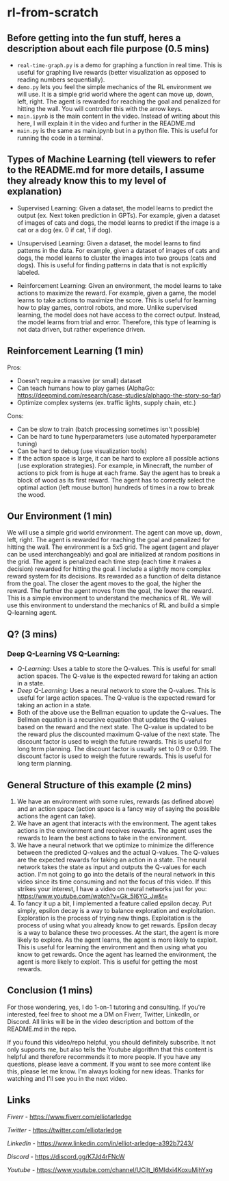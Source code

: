 # rl-from-scratch

## Before getting into the fun stuff, heres a description about each file purpose (0.5 mins)
- `real-time-graph.py` is a demo for graphing a function in real time. This is useful for graphing live rewards (better visualization as opposed to reading numbers sequentially).
- `demo.py` lets you feel the simple mechanics of the RL environment we will use. It is a simple grid world where the agent can move up, down, left, right. The agent is rewarded for reaching the goal and penalized for hitting the wall. You will controller this with the arrow keys.
- `main.ipynb` is the main content in the video. Instead of writing about this here, I will explain it in the video and further in the README.md
- `main.py` is the same as main.ipynb but in a python file. This is useful for running the code in a terminal.

## Types of Machine Learning (tell viewers to refer to the README.md for more details, I assume they already know this to my level of explanation)
- Supervised Learning: Given a dataset, the model learns to predict the output (ex. Next token prediction in GPTs). For example, given a dataset of images of cats and dogs, the model learns to predict if the image is a cat or a dog (ex. 0 if cat, 1 if dog).

- Unsupervised Learning: Given a dataset, the model learns to find patterns in the data. For example, given a dataset of images of cats and dogs, the model learns to cluster the images into two groups (cats and dogs). This is useful for finding patterns in data that is not explicitly labeled.

- Reinforcement Learning: Given an environment, the model learns to take actions to maximize the reward. For example, given a game, the model learns to take actions to maximize the score. This is useful for learning how to play games, control robots, and more. Unlike supervised learning, the model does not have access to the correct output. Instead, the model learns from trial and error. Therefore, this type of learning is not data driven, but rather experience driven.

## Reinforcement Learning (1 min)
Pros:
- Doesn't require a massive (or small) dataset
- Can teach humans how to play games (AlphaGo: https://deepmind.com/research/case-studies/alphago-the-story-so-far)
- Optimize complex systems (ex. traffic lights, supply chain, etc.)

Cons:
- Can be slow to train (batch processing sometimes isn't possible)
- Can be hard to tune hyperparameters (use automated hyperparameter tuning)
- Can be hard to debug (use visualization tools)
- If the action space is large, it can be hard to explore all possible actions (use exploration strategies). For example, in Minecraft, the number of actions to pick from is huge at each frame. Say the agent has to break a block of wood as its first reward. The agent has to correctly select the optimal action (left mouse button) hundreds of times in a row to break the wood.

## Our Environment (1 min)

We will use a simple grid world environment. The agent can move up, down, left, right. The agent is rewarded for reaching the goal and penalized for hitting the wall. The environment is a 5x5 grid. The agent (agent and player can be used interchangeably) and goal are initialized at random positions in the grid. The agent is penalized each time step (each time it makes a decision) rewarded for hitting the goal. I include a slightly more complex reward system for its decisions. Its rewarded as a function of delta distance from the goal. The closer the agent moves to the goal, the higher the reward. The further the agent moves from the goal, the lower the reward. This is a simple environment to understand the mechanics of RL. We will use this environment to understand the mechanics of RL and build a simple Q-learning agent.

## Q? (3 mins)

### Deep Q-Learning VS Q-Learning:
- *Q-Learning:* Uses a table to store the Q-values. This is useful for small action spaces. The Q-value is the expected reward for taking an action in a state. 
- *Deep Q-Learning:* Uses a neural network to store the Q-values. This is useful for large action spaces. The Q-value is the expected reward for taking an action in a state.
- Both of the above use the Bellman equation to update the Q-values. The Bellman equation is a recursive equation that updates the Q-values based on the reward and the next state. The Q-value is updated to be the reward plus the discounted maximum Q-value of the next state. The discount factor is used to weigh the future rewards. This is useful for long term planning. The discount factor is usually set to 0.9 or 0.99. The discount factor is used to weigh the future rewards. This is useful for long term planning.

## General Structure of this example (2 mins)
1. We have an environment with some rules, rewards (as defined above) and an action space (action space is a fancy way of saying the possible actions the agent can take).
2. We have an agent that interacts with the environment. The agent takes actions in the environment and receives rewards. The agent uses the rewards to learn the best actions to take in the environment.
3. We have a neural network that we optimize to minimize the difference between the predicted Q-values and the actual Q-values. The Q-values are the expected rewards for taking an action in a state. The neural network takes the state as input and outputs the Q-values for each action. I'm not going to go into the details of the neural network in this video since its time consuming and not the focus of this video. If this strikes your interest, I have a video on neural networks just for you: https://www.youtube.com/watch?v=Gk_5I6YG_Jw&t=
4. To fancy it up a bit, I implemented a feature called epsilon decay. 
Put simply, epsilon decay is a way to balance exploration and exploitation. Exploration is the process of trying new things. Exploitation is the process of using what you already know to get rewards. Epsilon decay is a way to balance these two processes. At the start, the agent is more likely to explore. As the agent learns, the agent is more likely to exploit. This is useful for learning the environment and then using what you know to get rewards. Once the agent has learned the environment, the agent is more likely to exploit. This is useful for getting the most rewards.


## Conclusion (1 mins)
For those wondering, yes, I do 1-on-1 tutoring and consulting. If you're interested, feel free to shoot me a DM on Fiverr, Twitter, LinkedIn, or Discord. All links will be in the video description and bottom of the README.md in the repo.

If you found this video/repo helpful, you should definitely subscribe. It not only supports me, but also tells the Youtube algorithm that this content is helpful and therefore recommends it to more people. If you have any questions, please leave a comment. If you want to see more content like this, please let me know. I'm always looking for new ideas. Thanks for watching and I'll see you in the next video.

## Links
*Fiverr* - https://www.fiverr.com/elliotarledge

*Twitter* - https://twitter.com/elliotarledge

*LinkedIn* - https://www.linkedin.com/in/elliot-arledge-a392b7243/

*Discord* - https://discord.gg/K7Jd4rFNcW

*Youtube* - https://www.youtube.com/channel/UCjlt_l6MIdxi4KoxuMjhYxg
